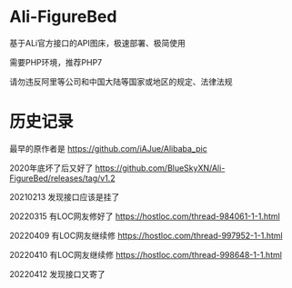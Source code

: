 # Ali-FigureBed
基于ALi官方接口的API图床，极速部署、极简使用

需要PHP环境，推荐PHP7

请勿违反阿里等公司和中国大陆等国家或地区的规定、法律法规

# 历史记录

最早的原作者是 https://github.com/iAJue/Alibaba_pic

2020年底坏了后又好了 https://github.com/BlueSkyXN/Ali-FigureBed/releases/tag/v1.2

20210213 发现接口应该是挂了

20220315 有LOC网友修好了 https://hostloc.com/thread-984061-1-1.html

20220409 有LOC网友继续修 https://hostloc.com/thread-997952-1-1.html

20220410 有LOC网友继续修 https://hostloc.com/thread-998648-1-1.html

20220412 发现接口又寄了